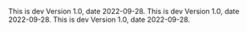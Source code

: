 This is dev Version 1.0, date 2022-09-28.
This is dev Version 1.0, date 2022-09-28.
This is dev Version 1.0, date 2022-09-28.